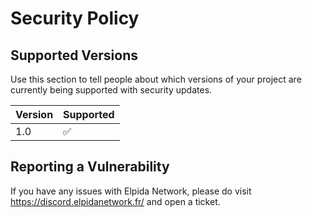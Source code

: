 # Security Policy

## Supported Versions

Use this section to tell people about which versions of your project are
currently being supported with security updates.

| Version | Supported          |
| ------- | ------------------ |
| 1.0   | :white_check_mark: |

## Reporting a Vulnerability

If you have any issues with Elpida Network, please do visit https://discord.elpidanetwork.fr/ and open a ticket.
